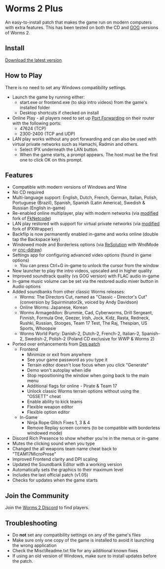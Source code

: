 # Worms 2 Plus
An easy-to-install patch that makes the game run on modern computers with extra features.
This has been tested on both the CD and [GOG](https://www.gog.com/game/worms_2) versions of Worms 2.

## Install
[Download the latest version](https://github.com/Carlmundo/W2-Plus/releases/latest)

## How to Play
There is no need to set any Windows compatibility settings.
- Launch the game by running either:
	- start.exe or frontend.exe (to skip intro videos) from the game's installed folder
	- Desktop shortcuts if checked on install
- Online Play - all players need to set up [Port Forwarding](https://portforward.com/router.htm) on their router with the following ports:
	- 47624 (TCP)
	- 2300-2400 (TCP and UDP)
- LAN play works without any port forwarding and can also be used with virtual private networks such as Hamachi, Radmin and others.
	- Select IPX underneath the LAN button.
	- When the game starts, a prompt appears. The host must be the first one to click OK on this prompt.

## Features
- Compatible with modern versions of Windows and Wine
- No CD required
- Multi-language support: English, Dutch, French, German, Italian, Polish, Portuguese (Brazil), Spanish, Spanish (Latin America), Swedish & Russian (English in-game)
- Re-enabled online multiplayer, play with modern networks (via [modified](https://github.com/Carlmundo/fkNetcode) fork of [FkNetcode](https://worms2d.info/FkNetcode))
- LAN play restored with support for virtual private networks (via [modified](https://github.com/Carlmundo/ipxwrapper-w2) fork of IPXWrapper)
- Backflip is now permanently enabled in-game and works online (double tap the Backspace key)
- Windowed mode and Borderless options (via [ReSolution](https://worms2d.info/ReSolution) with WndMode or [cnc-ddraw](https://github.com/FunkyFr3sh/cnc-ddraw))
- Settings app for configuring advanced video options (found in game options)
	- You can press Ctrl+G in-game to unlock the cursor from the window
- New launcher to play the intro videos, upscaled and in higher quality
- Improved soundtrack quality (vs GOG version) with FLAC audio in-game
- In-game music volume can be set via the restored audio mixer button in Audio options
- Added soundbanks from other classic Worms releases:
	- Worms: The Directors Cut, named as "Classic - Director's Cut" (conversion by Squirminator2k, voiced by Andy Davidson)
	- Online Worms: Japanese, Korean
	- Worms Armageddon: Brummie, Cad, Cyberworms, Drill Sergeant, Finnish, Formula One, Geezer, Irish, Jock, Kidz, Rasta, Redneck, Rushki, Russian, Stooges, Team 17 Test, The Raj, Thespian, US Sports, Whoopsie
	- Worms World Party: Danish-2, Dutch-2, French-2, Italian-2, Spanish-2, Swedish-2, Polish-2 (Poland CD exclusive for WWP & Worms 2)
- Ported over enhancements from [Des patch](https://worms2d.info/Des_patch)
	- Frontend
		- Minimize or exit from anywhere
		- See your game password as you type it
		- Terrain editor doesn't lose focus when you click "Generate"
		- Demo won't autoplay when idle
		- Stop repositioning the window when going back to the main menu
		- Additional flags for online - Pirate & Team 17
		- Unlock classic Worms terrain options without using the "OSSETT" cheat
		- Enable ability to kick teams
		- Flexible weapon editor
		- Flexible option editor
	- In-Game	
		- Ninja Rope Glitch Fixes 1, 3 & 4
		- Remove Replay screen corners (to be compatible with borderless windowed mode)
- Discord Rich Presence to show whether you're in the menus or in-game
- Mutes the clicking sound when you type
- Changed the all weapons team name cheat back to "TEAM17MicroProse"
- Improved Frontend clarity and DPI scaling
- Updated the Soundbank Editor with a working version
- Automatically sets the graphics to their maximum level
- Includes the last official patch (v1.05)
- Checks for updates when the game starts

## Join the Community
Join the [Worms 2 Discord](https://discord.gg/Tvs83972UD) to find players.

## Troubleshooting
 - Do **not** set any compatibility settings on any of the game's files
 - Make sure only one copy of the game is installed to avoid it launching the wrong application
 - Check the Misc\Readme.txt file for any additional known fixes
 - If using an old version of Windows, make sure to install updates before the patch.
